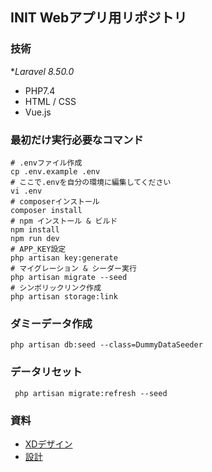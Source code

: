 ## INIT Webアプリ用リポジトリ

### 技術
**Laravel 8.50.0*
- PHP7.4
- HTML / CSS
- Vue.js

### 最初だけ実行必要なコマンド
```
# .envファイル作成
cp .env.example .env
# ここで.envを自分の環境に編集してください
vi .env
# composerインストール
composer install
# npm インストール & ビルド
npm install
npm run dev
# APP_KEY設定
php artisan key:generate
# マイグレーション & シーダー実行
php artisan migrate --seed
# シンボリックリンク作成
php artisan storage:link
```

### ダミーデータ作成
```
php artisan db:seed --class=DummyDataSeeder
```

### データリセット
```
 php artisan migrate:refresh --seed  
```

### 資料
- [XDデザイン](https://xd.adobe.com/view/ee793497-0356-4907-9c78-058d14e2b1c6-bb2a/)
- [設計](https://docs.google.com/spreadsheets/d/1FI2-o69B-Qwq7OY3VXW4r-EhMBn6x7I7vYLIkmLrm10/edit#gid=2015969446)